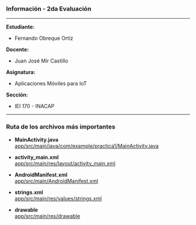 ### Información - 2da Evaluación
_____________________
**Estudiante:**
- Fernando Obreque Ortíz

**Docente:**
- Juan José Mir Castillo

**Asignatura:**
- Aplicaciones Móviles para IoT

**Sección:**
- IEI 170 - INACAP

_____________________
### Ruta de los archivos más importantes

- **MainActivity.java**  
  [app/src/main/java/com/example/practica1/MainActivity.java](app/src/main/java/com/example/practica1/MainActivity.java)

- **activity_main.xml**  
  [app/src/main/res/layout/activity_main.xml](app/src/main/res/layout/activity_main.xml)

- **AndroidManifest.xml**  
  [app/src/main/AndroidManifest.xml](app/src/main/AndroidManifest.xml)

- **strings.xml**  
  [app/src/main/res/values/strings.xml](app/src/main/res/values/strings.xml)

- **drawable**  
  [app/src/main/res/drawable](app/src/main/res/drawable)
